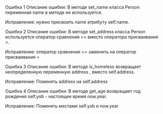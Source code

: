 Ошибка 1
Описание ошибки: В методе set_name класса Person переменная name в методе не используется.

Исправление: нужно присвоить name атрибуту self.name.

Ошибка 2
Описание ошибки: В методе set_address класса Person используется оператор сравнения == вместо оператора присваивания =.

Исправление: оператор сравнения == заменить на оператор присваивания = 

Ошибка 3
Описание ошибки: В методе is_homeless возвращает неопределенную переменную address , вместо self.address.

Исправление: Поменять address на self.address

Ошибка 4
Описание ошибки: В методе get_age возвращает год рождения self.yob - настоящее время now.year.

Исправление: Поменять местами self.yob и now.year